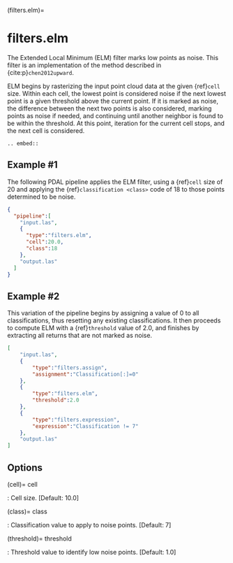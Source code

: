 (filters.elm)=

# filters.elm

The Extended Local Minimum (ELM) filter marks low points as noise. This filter
is an implementation of the method described in {cite:p}`chen2012upward`.

ELM begins by rasterizing the input point cloud data at the given {ref}`cell` size.
Within each cell, the lowest point is considered noise if the next lowest point
is a given threshold above the current point. If it is marked as noise, the
difference between the next two points is also considered, marking points as
noise if needed, and continuing until another neighbor is found to be within the
threshold. At this point, iteration for the current cell stops, and the next
cell is considered.

```{eval-rst}
.. embed::
```

## Example #1

The following PDAL pipeline applies the ELM filter, using a {ref}`cell` size of 20
and
applying the {ref}`classification <class>` code of 18 to those points
determined to be noise.

```json
{
  "pipeline":[
    "input.las",
    {
      "type":"filters.elm",
      "cell":20.0,
      "class":18
    },
    "output.las"
  ]
}
```

## Example #2

This variation of the pipeline begins by assigning a value of 0 to all
classifications, thus resetting any existing classifications. It then proceeds
to compute ELM with a {ref}`threshold` value of 2.0, and finishes by extracting all
returns that are not marked as noise.

```json
[
    "input.las",
    {
        "type":"filters.assign",
        "assignment":"Classification[:]=0"
    },
    {
        "type":"filters.elm",
        "threshold":2.0
    },
    {
        "type":"filters.expression",
        "expression":"Classification != 7"
    },
    "output.las"
]
```

## Options

(cell)=
cell

: Cell size. \[Default: 10.0\]

(class)=
class

: Classification value to apply to noise points. \[Default: 7\]

(threshold)=
threshold

: Threshold value to identify low noise points. \[Default: 1.0\]

```{include} filter_opts.md
```
